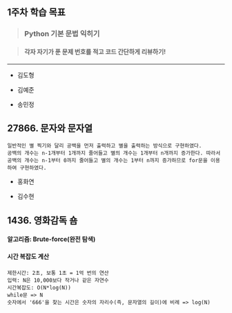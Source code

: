 ## 1주차 학습 목표
> ### Python 기본 문법 익히기

> #### 각자 자기가 푼 문제 번호를 적고 코드 간단하게 리뷰하기! 

***
* 김도형    

* 김예준

* 송민정
## 27866. 문자와 문자열
    일반적인 별 찍기와 달리 공백을 먼저 출력하고 별을 출력하는 방식으로 구현하였다.
    공백의 개수는 n-1개부터 1개까지 줄어들고 별의 개수는 1개부터 n개까지 증가한다. 따라서 공백의 개수는 n-1부터 0까지 줄어들고 별의 개수는 1부터 n까지 증가하므로 for문을 이용하여 구현하였다.

* 홍화연

* 김수현
## 1436. 영화감독 숌
#### 알고리즘: Brute-force(완전 탐색)
#### 시간 복잡도 계산
    제한시간: 2초, 보통 1초 = 1억 번의 연산
    입력: N은 10,000보다 작거나 같은 자연수
    시간복잡도: O(N*log(N))
    while문 => N
    숫자에서 '666'을 찾는 시간은 숫자의 자리수(즉, 문자열의 길이)에 비례 => log(N)